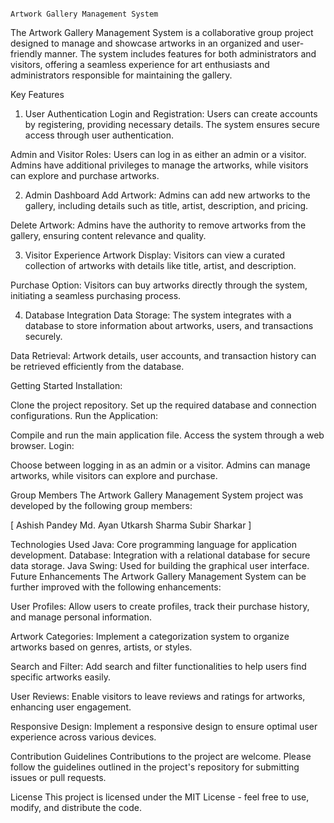                                                                         Artwork Gallery Management System

The Artwork Gallery Management System is a collaborative group project designed to manage and showcase artworks in an organized and user-friendly manner. The system includes features for both administrators and visitors, offering a seamless experience for art enthusiasts and administrators responsible for maintaining the gallery.

Key Features
1. User Authentication
Login and Registration: Users can create accounts by registering, providing necessary details. The system ensures secure access through user authentication.

Admin and Visitor Roles: Users can log in as either an admin or a visitor. Admins have additional privileges to manage the artworks, while visitors can explore and purchase artworks.

2. Admin Dashboard
Add Artwork: Admins can add new artworks to the gallery, including details such as title, artist, description, and pricing.

Delete Artwork: Admins have the authority to remove artworks from the gallery, ensuring content relevance and quality.

3. Visitor Experience
Artwork Display: Visitors can view a curated collection of artworks with details like title, artist, and description.

Purchase Option: Visitors can buy artworks directly through the system, initiating a seamless purchasing process.

4. Database Integration
Data Storage: The system integrates with a database to store information about artworks, users, and transactions securely.

Data Retrieval: Artwork details, user accounts, and transaction history can be retrieved efficiently from the database.

Getting Started
Installation:

Clone the project repository.
Set up the required database and connection configurations.
Run the Application:

Compile and run the main application file.
Access the system through a web browser.
Login:

Choose between logging in as an admin or a visitor.
Admins can manage artworks, while visitors can explore and purchase.


Group Members
The Artwork Gallery Management System project was developed by the following group members:

[ Ashish Pandey
  Md. Ayan
  Utkarsh Sharma
  Subir Sharkar ]

Technologies Used
Java: Core programming language for application development.
Database: Integration with a relational database for secure data storage.
Java Swing: Used for building the graphical user interface.
Future Enhancements
The Artwork Gallery Management System can be further improved with the following enhancements:

User Profiles: Allow users to create profiles, track their purchase history, and manage personal information.

Artwork Categories: Implement a categorization system to organize artworks based on genres, artists, or styles.

Search and Filter: Add search and filter functionalities to help users find specific artworks easily.

User Reviews: Enable visitors to leave reviews and ratings for artworks, enhancing user engagement.

Responsive Design: Implement a responsive design to ensure optimal user experience across various devices.

Contribution Guidelines
Contributions to the project are welcome. Please follow the guidelines outlined in the project's repository for submitting issues or pull requests.

License
This project is licensed under the MIT License - feel free to use, modify, and distribute the code.
